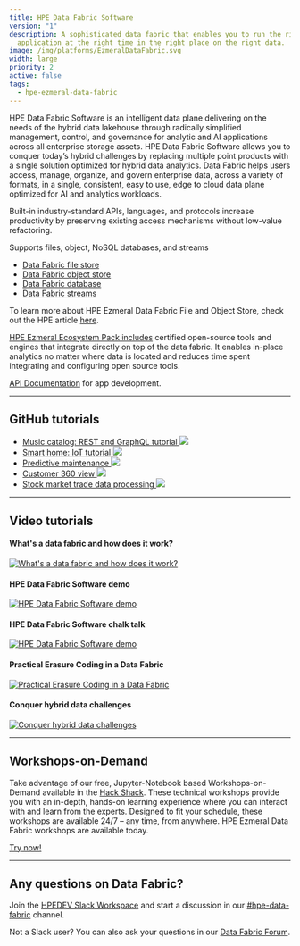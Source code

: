 ```yaml
---
title: HPE Data Fabric Software
version: "1"
description: A sophisticated data fabric that enables you to run the right
  application at the right time in the right place on the right data.
image: /img/platforms/EzmeralDataFabric.svg
width: large
priority: 2
active: false
tags:
  - hpe-ezmeral-data-fabric
---
```

HPE Data Fabric Software is an intelligent data plane delivering on the needs of the hybrid data lakehouse through radically simplified management, control, and governance for analytic and AI applications across all enterprise storage assets. HPE Data Fabric Software allows you to conquer today’s hybrid challenges by replacing multiple point products with a single solution optimized for hybrid data analytics. Data Fabric helps users access, manage, organize, and govern enterprise data, across a variety of formats, in a single, consistent, easy to use, edge to cloud data plane optimized for AI and analytics workloads. 

Built-in industry-standard APIs, languages, and protocols increase productivity by preserving existing access mechanisms without low-value refactoring.

Supports files, object, NoSQL databases, and streams

* [Data Fabric file store](https://docs.datafabric.hpe.com/70/MapROverview/File-Store.html#MapR-XD)
* [Data Fabric object store](https://docs.datafabric.hpe.com/70/MapROverview/HPE-Ezmeral-Data-Fabric-Object-Store.html)
* [Data Fabric database](https://docs.datafabric.hpe.com/70/MapROverview/maprDB-overview.html#maprDB-overview)
* [Data Fabric streams](https://docs.datafabric.hpe.com/70/MapROverview/c_mapr_streams.html)

To learn more about HPE Ezmeral Data Fabric File and Object Store, check out the HPE article [here](https://community.hpe.com/t5/HPE-Ezmeral-Uncut/HPE-Ezmeral-Data-Fabric-File-and-Object-Store-Benefits-and/ba-p/7168604#.YrHKV3ZByXI).

[HPE Ezmeral Ecosystem Pack includes](https://docs.datafabric.hpe.com/70/c_ecosystem_intro.html) certified open-source tools and engines that integrate directly on top of the data fabric. It enables in-place analytics no matter where data is located and reduces time spent integrating and configuring open source tools.

[API Documentation](https://docs.datafabric.hpe.com/home/) for app development.

- - -

## GitHub tutorials

* [Music catalog: REST and GraphQL tutorial ![](Github)](https://github.com/mapr-demos/mapr-music)[](https://github.com/mapr-demos/mapr-smart-home)
* [Smart home: IoT tutorial ![](Github)](https://github.com/mapr-demos/mapr-smart-home)
* [Predictive maintenance ![](Github)](https://github.com/mapr-demos/predictive-maintenance)
* [Customer 360 view ![](Github)](https://github.com/mapr-demos/customer360)
* [Stock market trade data processing ![](Github)](https://github.com/mapr-demos/finserv-application-blueprint)

- - -

## Video tutorials

#### What's a data fabric and how does it work?

[![What's a data fabric and how does it work?](https://img.youtube.com/vi/qi6sTvu8osk/hqdefault.jpg)](https://youtu.be/qi6sTvu8osk)

#### HPE Data Fabric Software demo

[![HPE Data Fabric Software demo](https://img.youtube.com/vi/ufPMtrDPvf0/hqdefault.jpg)](https://youtu.be/ufPMtrDPvf0)

#### HPE Data Fabric Software chalk talk

[![HPE Data Fabric Software demo](https://img.youtube.com/vi/tE91W3DQuNU/hqdefault.jpg)](https://www.youtube.com/watch?v=tE91W3DQuNU)

#### Practical Erasure Coding in a Data Fabric

[![Practical Erasure Coding in a Data Fabric](https://img.youtube.com/vi/-6IBKLiOb_Q/hqdefault.jpg)](https://youtu.be/-6IBKLiOb_Q)

#### Conquer hybrid data challenges

[![Conquer hybrid data challenges](https://img.youtube.com/vi/UAzGahA5Cc0/hqdefault.jpg)](https://youtu.be/UAzGahA5Cc0)

- - -

## Workshops-on-Demand

Take advantage of our free, Jupyter-Notebook based Workshops-on-Demand available in the [Hack Shack](/hackshack/). These technical workshops provide you with an in-depth, hands-on learning experience where you can interact with and learn from the experts. Designed to fit your schedule, these workshops are available 24/7 – any time, from anywhere. HPE Ezmeral Data Fabric workshops are available today.

<link rel="stylesheet" href="https://www.w3schools.com/w3css/4/w3.css">
<div class="w3-container w3-center w3-margin-bottom">
  <a href="/hackshack/workshops"><button type="button" class="button">Try now!</button></a>
</div>

- - -

## Any questions on Data Fabric?

Join the [HPEDEV Slack Workspace](https://slack.hpedev.io/) and start a discussion in our [\#hpe-data-fabric](https://hpedev.slack.com/archives/CU3JRBTB7) channel.

Not a Slack user? You can also ask your questions in our [Data Fabric Forum](https://hpe.com/forum/ezmeral).